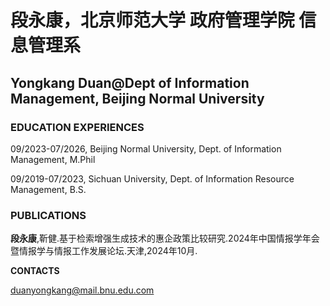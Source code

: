 
# 段永康，北京师范大学 政府管理学院 信息管理系


## Yongkang Duan@Dept of Information Management, Beijing Normal University


### EDUCATION EXPERIENCES

09/2023-07/2026, Beijing Normal University, Dept. of Information Management, M.Phil

09/2019-07/2023, Sichuan University, Dept. of Information Resource Management, B.S.

### PUBLICATIONS

**段永康**,靳健.基于检索增强生成技术的惠企政策比较研究.2024年中国情报学年会暨情报学与情报工作发展论坛.天津,2024年10月.

**CONTACTS**

[duanyongkang@mail.bnu.edu.com](mailto:duanyongkang@mail.bnu.edu.com)
